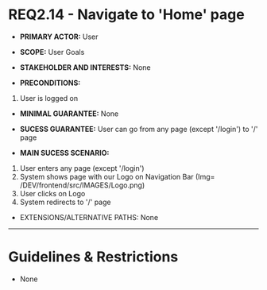# REQ2.14 - Navigate to 'Home' page

- **PRIMARY ACTOR:** User

- **SCOPE:** User Goals

- **STAKEHOLDER AND INTERESTS:** None

- **PRECONDITIONS:**
1. User is logged on

- **MINIMAL GUARANTEE:** None

- **SUCESS GUARANTEE:** User can go from any page (except '/login') to '/' page

- **MAIN SUCESS SCENARIO:** 
1. User enters any page (except '/login')
2. System shows page with our Logo on Navigation Bar (Img= /DEV/frontend/src/IMAGES/Logo.png)
3. User clicks on Logo
4. System redirects to '/' page

- EXTENSIONS/ALTERNATIVE PATHS: None

---

# Guidelines & Restrictions

- None
